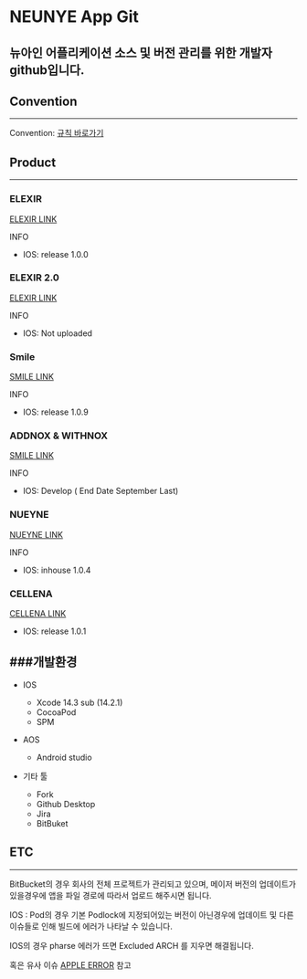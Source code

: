 # NEUNYE App Git
뉴아인 어플리케이션 소스 및 버전 관리를 위한 개발자 github입니다.
---

## Convention
---
Convention: [규칙 바로가기](https://github.com/Nueyne-APP/.github/blob/main/ConventionReadme.md)

## Product
*****

### ELEXIR 
[ELEXIR LINK](https://github.com/Nueyne-APP/ELEXIR_IOS)

INFO
- IOS: release 1.0.0

### ELEXIR 2.0
[ELEXIR LINK](https://github.com/Nueyne-APP/ELEXIR_US)

INFO
- IOS: Not uploaded

### Smile 
[SMILE LINK](https://github.com/Nueyne-APP/ELEXIR_IOS)

INFO
- IOS: release 1.0.9

### ADDNOX & WITHNOX
[SMILE LINK](https://github.com/Nueyne-APP/ADDNOX_i)

INFO
- IOS: Develop ( End Date September Last)


### NUEYNE 
[NUEYNE LINK](https://github.com/Nueyne-APP/ELEXIR_IOS)

INFO
- IOS: inhouse 1.0.4

### CELLENA 
[CELLENA LINK](https://github.com/Nueyne-APP/ELEXIR_IOS)

- IOS: release 1.0.1

###개발환경
---
- IOS
  - Xcode 14.3 sub (14.2.1)
  - CocoaPod
  - SPM
  
- AOS
  -  Android studio

- 기타 툴
  - Fork
  - Github Desktop
  - Jira
  - BitBuket
## ETC
---
BitBucket의 경우 회사의 전체 프로젝트가 관리되고 있으며, 메이저 버전의 업데이트가 있을경우에 앱을 파일 경로에 따라서 업로드 해주시면 됩니다.

IOS : Pod의 경우 기본 Podlock에 지정되어있는 버전이 아닌경우에 업데이트 및 다른 이슈들로 인해 빌드에 에러가 나타날 수 있습니다.

IOS의 경우 pharse 에러가 뜨면 Excluded ARCH 를 지우면 해결됩니다.

혹은 유사 이슈 
[APPLE ERROR](https://developer.apple.com/documentation/technotes/tn3117-resolving-build-errors-for-apple-silicon/#Exclude-architectures-sparingly)
 참고

